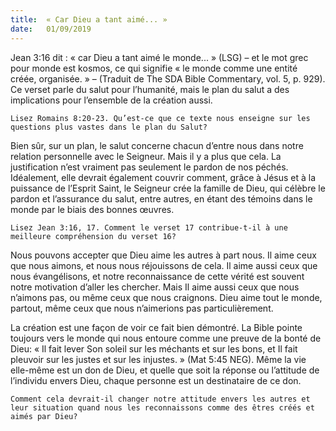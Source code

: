 ```yaml
---
title:  « Car Dieu a tant aimé... »
date:   01/09/2019
---
```


Jean 3:16 dit : « car Dieu a tant aimé le monde... » (LSG) – et le mot grec pour monde est kosmos, ce qui signifie « le monde comme une entité créée, organisée. » – (Traduit de The SDA Bible Commentary, vol. 5, p. 929). Ce verset parle du salut pour l’humanité, mais le plan du salut a des implications pour l’ensemble de la création aussi.

`Lisez Romains 8:20-23. Qu’est-ce que ce texte nous enseigne sur les questions plus vastes dans le plan du Salut?`

Bien sûr, sur un plan, le salut concerne chacun d’entre nous dans notre relation personnelle avec le Seigneur. Mais il y a plus que cela. La justification n’est vraiment pas seulement le pardon de nos péchés. Idéalement, elle devrait également couvrir comment, grâce à Jésus et à la puissance de l’Esprit Saint, le Seigneur crée la famille de Dieu, qui célèbre le pardon et l’assurance du salut, entre autres, en étant des témoins dans le monde par le biais des bonnes œuvres.

`Lisez Jean 3:16, 17. Comment le verset 17 contribue-t-il à une meilleure compréhension du verset 16?`

Nous pouvons accepter que Dieu aime les autres à part nous. Il aime ceux que nous aimons, et nous nous réjouissons de cela. Il aime aussi ceux que nous évangélisons, et notre reconnaissance de cette vérité est souvent notre motivation d’aller les chercher. Mais Il aime aussi ceux que nous n’aimons pas, ou même ceux que nous craignons. Dieu aime tout le monde, partout, même ceux que nous n’aimerions pas particulièrement.

La création est une façon de voir ce fait bien démontré. La Bible pointe toujours vers le monde qui nous entoure comme une preuve de la bonté de Dieu: « Il fait lever Son soleil sur les méchants et sur les bons, et Il fait pleuvoir sur les justes et sur les injustes. » (Mat 5:45 NEG). Même la vie elle-même est un don de Dieu, et quelle que soit la réponse ou l’attitude de l’individu envers Dieu, chaque personne est un destinataire de ce don.

`Comment cela devrait-il changer notre attitude envers les autres et leur situation quand nous les reconnaissons comme des êtres créés et aimés par Dieu?`